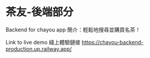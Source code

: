 # 茶友-後端部分

Backend for chayou app
簡介：輕鬆地搜尋並購買名茶！

Link to live demo 綫上體驗鏈接
https://chayou-backend-production.up.railway.app/
